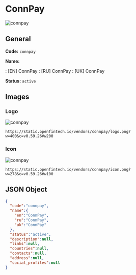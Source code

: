
# ConnPay 
![connpay](https://static.openfintech.io/vendors/connpay/logo.png?w=400&c=v0.59.26#w200)  

## General 
 
**Code:** `connpay` 
 
**Name:** 
 
:	[EN] ConnPay 
:	[RU] ConnPay 
:	[UK] ConnPay 
 
**Status:** `active` 
 

## Images 

### Logo 
 
![connpay](https://static.openfintech.io/vendors/connpay/logo.png?w=400&c=v0.59.26#w200)  

```
https://static.openfintech.io/vendors/connpay/logo.png?w=400&c=v0.59.26#w200
```  

### Icon 
 
![connpay](https://static.openfintech.io/vendors/connpay/icon.png?w=278&c=v0.59.26#w100)  

```
https://static.openfintech.io/vendors/connpay/icon.png?w=278&c=v0.59.26#w100
```  

## JSON Object 

```json
{
  "code":"connpay",
  "name":{
    "en":"ConnPay",
    "ru":"ConnPay",
    "uk":"ConnPay"
  },
  "status":"active",
  "description":null,
  "links":null,
  "countries":null,
  "contacts":null,
  "address":null,
  "social_profiles":null
}
```  
